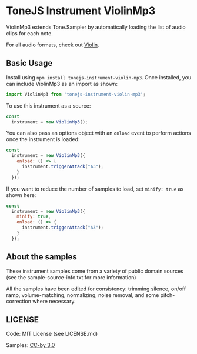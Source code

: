 # ToneJS Instrument ViolinMp3

ViolinMp3 extends Tone.Sampler by automatically loading the list of audio clips for each note.

For all audio formats, check out [Violin](../README.md).

## Basic Usage

Install using `npm install tonejs-instrument-violin-mp3`. Once installed, you can include ViolinMp3 as an import as shown:

```javascript
import ViolinMp3 from 'tonejs-instrument-violin-mp3';
```

To use this instrument as a source:

```javascript
const
  instrument = new ViolinMp3();
```

You can also pass an options object with an `onload` event to perform actions once the instrument is loaded:

```javascript
const
  instrument = new ViolinMp3({
    onload: () => {
      instrument.triggerAttack("A3");
    }
  });
```

If you want to reduce the number of samples to load, set `minify: true` as shown here:

```javascript
const
  instrument = new ViolinMp3({
    minify: true,
    onload: () => {
      instrument.triggerAttack("A3");
    }
  });
```

## About the samples

These instrument samples come from a variety of public domain sources (see the sample-source-info.txt for more information)

All the samples have been edited for consistency: trimming silence, on/off ramp, volume-matching, normalizing, noise removal, and some pitch-correction where necessary.

## LICENSE

Code: MIT License (see LICENSE.md)

Samples: [CC-by 3.0](https://creativecommons.org/licenses/by/3.0/)
